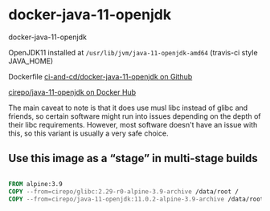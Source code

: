 # docker-java-11-openjdk

docker-java-11-openjdk


OpenJDK11 installed at `/usr/lib/jvm/java-11-openjdk-amd64` (travis-ci style JAVA_HOME)


Dockerfile [ci-and-cd/docker-java-11-openjdk on Github](https://github.com/ci-and-cd/docker-java-11-openjdk)

[cirepo/java-11-openjdk on Docker Hub](https://hub.docker.com/r/cirepo/java-11-openjdk/)


The main caveat to note is that it does use musl libc instead of glibc and friends,
so certain software might run into issues depending on the depth of their libc requirements.
However, most software doesn't have an issue with this,
so this variant is usually a very safe choice.


## Use this image as a “stage” in multi-stage builds

```dockerfile

FROM alpine:3.9
COPY --from=cirepo/glibc:2.29-r0-alpine-3.9-archive /data/root /
COPY --from=cirepo/java-11-openjdk:11.0.2-alpine-3.9-archive /data/root/usr/lib/jvm/java-11-openjdk-amd64 /usr/lib/jvm/java-11-openjdk-amd64

```
